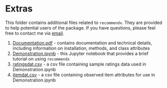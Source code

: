 # Extras

This folder contains additional files related to ``recommendx``. They are provided to help potential users of the package.
If you have questions, please feel free to contact me via [email](mailto:Adam.Rennhoff@mtsu.edu).

1. [Documentation.pdf](https://github.com/adrennhoff/recommendx/blob/master/Extras/Documentation.pdf) - contains documentation and technical details, including information on installation, methods, and class attributes
2. [Demonstration.ipynb](https://github.com/adrennhoff/recommendx/blob/master/Extras/Demonstration.ipynb) - this Jupyter notebook that provides a brief tutorial on using ``recommendx``
3. [ratingsdat.csv](https://github.com/adrennhoff/recommendx/blob/master/Extras/ratingsdat.csv) - a csv file containing sample ratings data used in Demonstration.ipynb
4. [itemdat.csv](https://github.com/adrennhoff/recommendx/blob/master/Extras/itemdat.csv) - a csv file containing observed item attributes for use in Demonstration.ipynb
